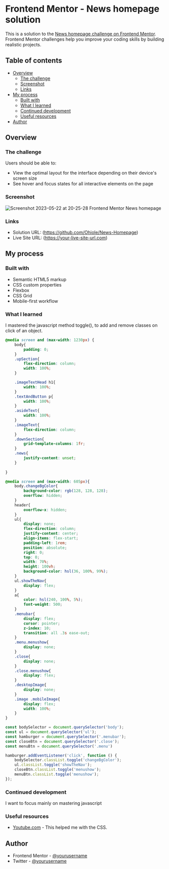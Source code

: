 # Frontend Mentor - News homepage solution

This is a solution to the [News homepage challenge on Frontend Mentor](https://www.frontendmentor.io/challenges/news-homepage-H6SWTa1MFl). Frontend Mentor challenges help you improve your coding skills by building realistic projects. 

## Table of contents

- [Overview](#overview)
  - [The challenge](#the-challenge)
  - [Screenshot](#screenshot)
  - [Links](#links)
- [My process](#my-process)
  - [Built with](#built-with)
  - [What I learned](#what-i-learned)
  - [Continued development](#continued-development)
  - [Useful resources](#useful-resources)
- [Author](#author)

## Overview

### The challenge

Users should be able to:

- View the optimal layout for the interface depending on their device's screen size
- See hover and focus states for all interactive elements on the page

### Screenshot

![Screenshot 2023-05-22 at 20-25-28 Frontend Mentor News homepage](https://github.com/Ohiole/News-Homepage/assets/67792211/af9a3032-f641-4c8b-9b96-020616e0ae7f)


### Links

- Solution URL: (https://github.com/Ohiole/News-Homepage)
- Live Site URL: (https://your-live-site-url.com)

## My process

### Built with

- Semantic HTML5 markup
- CSS custom properties
- Flexbox
- CSS Grid
- Mobile-first workflow

### What I learned

I mastered the javascript method toggle(), to add and remove classes on click of an object.

```css
@media screen and (max-width: 1230px) {
    body{
        padding: 0;
    }
    .upSection{
        flex-direction: column;
        width: 100%;
    }

    .imageTextHead h1{
        width: 100%;
    }
    .textAndButton p{
        width: 100%;
    }
    .asideText{
        width: 100%;
    }
    .imageText{
        flex-direction: column;
    }
    .downSection{
        grid-template-columns: 1fr;
    }
    .news{
        justify-content: unset;
    }
    
}

@media screen and (max-width: 605px){
    body.changeBgColor{
        background-color: rgb(128, 128, 128);
        overflow: hidden;
    }
    header{
        overflow-x: hidden;
    }
    ul{
        display: none;
        flex-direction: column;
        justify-content: center;
        align-items: flex-start;
        padding-left: 1rem;
        position: absolute;
        right: 0;
        top: 0;
        width: 70%;
        height: 100vh;
        background-color: hsl(36, 100%, 99%);
    }
    ul.showTheNav{
        display: flex;
    }
    a{
        color: hsl(240, 100%, 5%);
        font-weight: 500;
    }
    .menubar{
        display: flex;
        cursor: pointer;
        z-index: 10;
        transition: all .3s ease-out;
    }
    .menu.menushow{
        display: none;
    }
    .close{
        display: none;
    }
    .close.menushow{
        display: flex;
    }
    .desktopImage{
        display: none;
    }
    .image .mobileImage{
        display: flex;
        width: 100%;
    }
}
```
```js
const bodySelector = document.querySelector('body');
const ul = document.querySelector('ul');
const hamburger = document.querySelector('.menubar');
const closeBtn = document.querySelector('.close');
const menuBtn = document.querySelector('.menu')

hamburger.addEventListener('click', function () {
    bodySelector.classList.toggle('changeBgColor');
    ul.classList.toggle('showTheNav');
    closeBtn.classList.toggle('menushow');
    menuBtn.classList.toggle('menushow');
});
```

### Continued development

I want to focus mainly on mastering javascript 

### Useful resources

- [Youtube.com](https://www.youtube.com) - This helped me with the CSS.

## Author

- Frontend Mentor - [@yourusername](https://www.frontendmentor.io/profile/yourusername)
- Twitter - [@yourusername](https://www.twitter.com/yourusername)

